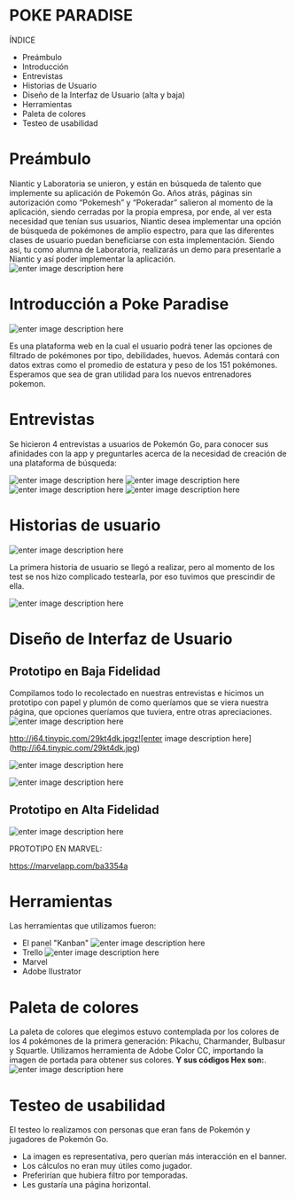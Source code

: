 #   POKE PARADISE
ÍNDICE

 - Preámbulo
 - Introducción
 - Entrevistas
 - Historias de Usuario
 - Diseño de la Interfaz de Usuario (alta y baja)
 - Herramientas
 - Paleta de colores
 - Testeo de usabilidad
# Preámbulo

 Niantic y Laboratoria se unieron, y están en búsqueda de talento que implemente su aplicación de Pokemón Go. Años atrás, páginas sin autorización como “Pokemesh” y “Pokeradar” salieron al momento de la aplicación, siendo cerradas por la propia empresa, por ende, al ver esta necesidad que tenían sus usuarios, Niantic desea implementar una opción de búsqueda de pokémones de amplio espectro, para que las diferentes clases de usuario puedan beneficiarse con esta implementación. Siendo así, tu como alumna de Laboratoria, realizarás un demo para presentarle a Niantic y así poder implementar la aplicación.
 ![enter image description here](https://as01.epimg.net/betech/imagenes/2018/04/10/portada/1523376145_213487_1523379271_noticia_normal.jpg)
 
# Introducción a Poke Paradise
 
![enter image description here](http://i68.tinypic.com/3495ljn.jpg)

Es una plataforma web en la cual el usuario podrá tener las opciones de filtrado de pokémones por tipo, debilidades, huevos. Además contará con datos extras como el promedio de estatura y peso de los 151 pokémones. Esperamos que sea de gran utilidad para los nuevos entrenadores pokemon.
# Entrevistas
Se hicieron 4 entrevistas a usuarios de Pokemón Go, para conocer sus afinidades con la app y preguntarles acerca de la necesidad de creación de una plataforma de búsqueda:

![enter image description here](http://i65.tinypic.com/288a3j5.jpg)
![enter image description here](http://i65.tinypic.com/16hnur7.jpg)
![enter image description here](http://i66.tinypic.com/20acobm.jpg)
![enter image description here](http://i66.tinypic.com/1t0avm.jpg)
# Historias de usuario
![enter image description here](http://i64.tinypic.com/2dwbyq9.png)

La primera historia de usuario se llegó a realizar, pero al momento de los test se nos hizo complicado testearla, por eso tuvimos que prescindir de ella.


![enter image description here](http://66.media.tumblr.com/4c7650666eeb9b9ec186db201b72909a/tumblr_mpeixfKnFE1sxl7y7o1_500.gif)

# Diseño de Interfaz de Usuario

## Prototipo en Baja Fidelidad

Compilamos todo lo recolectado en nuestras entrevistas e hicimos un prototipo con papel y plumón de como queríamos que se viera nuestra página, que opciones queríamos que tuviera, entre otras apreciaciones.
![enter image description here](http://i67.tinypic.com/1zogf9c.jpg)

http://i64.tinypic.com/29kt4dk.jpgz![enter image description here](http://i64.tinypic.com/29kt4dk.jpg)

![enter image description here](http://i67.tinypic.com/rj4g07.jpg)

![enter image description here](http://i64.tinypic.com/2cxxef9.jpg)
## Prototipo en Alta Fidelidad

![enter image description here](http://i66.tinypic.com/10ynj9h.jpg)

PROTOTIPO EN MARVEL:

https://marvelapp.com/ba3354a
# Herramientas

Las herramientas que utilizamos fueron:

- El panel "Kanban"
![enter image description here](http://i63.tinypic.com/wk1v1y.jpg)
- Trello
![enter image description here](http://i63.tinypic.com/501fkg.png)
- Marvel
- Adobe Ilustrator


# Paleta de colores
La paleta de colores que elegimos estuvo contemplada por los colores de los 4 pokémones de la primera generación: Pikachu, Charmander, Bulbasur y Squartle. Utilizamos  herramienta de Adobe Color CC, importando la imagen de portada para obtener sus colores.  **Y sus códigos Hex son:**.
![enter image description here](http://i65.tinypic.com/34hi980.jpg)
# Testeo de usabilidad
El testeo lo realizamos con personas que eran fans de Pokemón y jugadores de Pokemón Go.

- La imagen es representativa, pero querían más interacción en el banner.
- Los cálculos no eran muy útiles como jugador.
- Preferirían que hubiera filtro por temporadas.
- Les gustaría una página horizontal.
